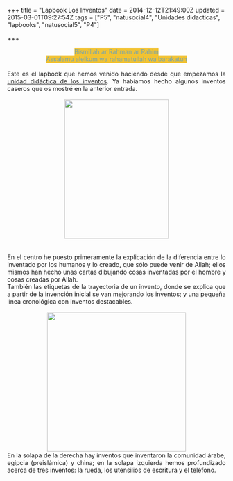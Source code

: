 +++
title = "Lapbook Los Inventos"
date = 2014-12-12T21:49:00Z
updated = 2015-03-01T09:27:54Z
tags = ["P5", "natusocial4", "Unidades didacticas", "lapbooks", "natusocial5", "P4"]

+++

<div dir="ltr" style="text-align: left;" trbidi="on"><div style="text-align: center;"><span style="background-color: #f1c232; color: #76a5af;">Bismillah ar Rahman ar Rahim</span></div><div style="text-align: center;"><span style="background-color: #f1c232; color: #76a5af;">Assalamu aleikum wa rahamatullah wa barakatuh</span></div><br /><div style="text-align: justify;">Este es el lapbook que hemos venido haciendo desde que empezamos la <a href="http://almadrassadenoura.blogspot.com/2014/11/nuestros-inventos-reloj-de-arena-y.html" target="_blank">unidad didáctica de los inventos</a>. Ya habíamos hecho algunos inventos caseros que os mostré en la anterior entrada.</div><div style="text-align: justify;"><div class="separator" style="clear: both; text-align: center;"></div><br /><div class="separator" style="clear: both; text-align: center;"><a href="http://1.bp.blogspot.com/-SdA4HeWmVA4/VItUmOdV7FI/AAAAAAAAHPU/y2Xw5iCObS8/s1600/PicsArt_1418417122022.jpg" imageanchor="1" style="margin-left: 1em; margin-right: 1em;"><img border="0" src="http://1.bp.blogspot.com/-SdA4HeWmVA4/VItUmOdV7FI/AAAAAAAAHPU/y2Xw5iCObS8/s1600/PicsArt_1418417122022.jpg" height="320" width="240" /></a></div><br /><a name='more'></a><br /></div><div style="text-align: justify;">En el centro he puesto primeramente la explicación de la diferencia entre lo inventado por los humanos y lo creado, que sólo puede venir de Allah; ellos mismos han hecho unas cartas dibujando cosas inventadas por el hombre y cosas creadas por Allah.</div><div style="text-align: justify;">También las etiquetas de la trayectoria de un invento, donde se explica que a partir de la invención inicial se van mejorando los inventos; y una pequeña línea cronológica con inventos destacables.<br /><br /><div class="separator" style="clear: both; text-align: center;"><a href="http://3.bp.blogspot.com/-y8jvs7xqhjM/VItTRQHpH0I/AAAAAAAAHPI/kEk97Ls3jE8/s1600/PicsArt_1418416692344.jpg" imageanchor="1" style="margin-left: 1em; margin-right: 1em;"><img border="0" src="http://3.bp.blogspot.com/-y8jvs7xqhjM/VItTRQHpH0I/AAAAAAAAHPI/kEk97Ls3jE8/s1600/PicsArt_1418416692344.jpg" height="320" width="320" /></a></div>En la solapa de la derecha hay inventos que inventaron la comunidad árabe, egipcia (preislámica) y china; en la solapa izquierda hemos profundizado acerca de tres inventos: la rueda, los utensilios de escritura y el teléfono.</div></div>
